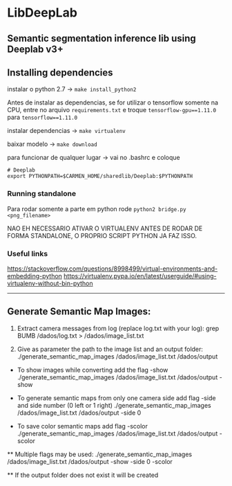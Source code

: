 # LibDeepLab

## Semantic segmentation inference lib using Deeplab v3+

## Installing dependencies

instalar o python 2.7 -> ```make install_python2```

Antes de instalar as dependencias, se for utilizar o tensorflow somente na CPU, entre no arquivo `requirements.txt` e troque
`tensorflow-gpu==1.11.0` para `tensorflow==1.11.0`

instalar dependencias -> ```make virtualenv```

baixar modelo -> ```make download```

para funcionar de qualquer lugar -> vai no .bashrc e coloque 

```
# Deeplab
export PYTHONPATH=$CARMEN_HOME/sharedlib/Deeplab:$PYTHONPATH
```

### Running standalone
Para rodar somente a parte em python rode `python2 bridge.py <png_filename>`

NAO EH NECESSARIO ATIVAR O VIRTUALENV ANTES DE RODAR DE FORMA STANDALONE, O PROPRIO SCRIPT PYTHON JA FAZ ISSO.

### Useful links

https://stackoverflow.com/questions/8998499/virtual-environments-and-embedding-python
https://virtualenv.pypa.io/en/latest/userguide/#using-virtualenv-without-bin-python

------------------------------------------------------------------
Generate Semantic Map Images: 
-----------------------------------------------------------

1. Extract camera messages from log (replace log.txt with your log): 
grep BUMB /dados/log.txt > /dados/image_list.txt

2. Give as parameter the path to the image list and an output folder:
./generate_semantic_map_images /dados/image_list.txt /dados/output

* To show images while converting add the flag -show
./generate_semantic_map_images /dados/image_list.txt /dados/output -show

* To generate semantic maps from only one camera side add flag -side and side number (0 left or 1 right)
./generate_semantic_map_images /dados/image_list.txt /dados/output -side 0

* To save color semantic maps add flag -scolor
./generate_semantic_map_images /dados/image_list.txt /dados/output -scolor 

** Multiple flags may be used:
./generate_semantic_map_images /dados/image_list.txt /dados/output -show -side 0 -scolor

** If the output folder does not exist it will be created